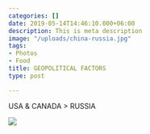 ```yaml
---
categories: []
date: 2019-05-14T14:46:10.000+06:00
description: This is meta description
image: "/uploads/china-russia.jpg"
tags:
- Photos
- Food
title: GEOPOLITICAL FACTORS
type: post

---
```

USA & CANADA > RUSSIA

![](../images/post-img.jpg)